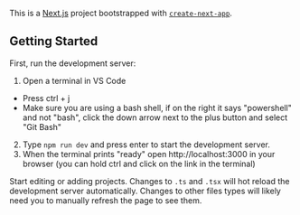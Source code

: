 This is a [Next.js](https://nextjs.org/) project bootstrapped with [`create-next-app`](https://github.com/vercel/next.js/tree/canary/packages/create-next-app).

## Getting Started

First, run the development server:

1. Open a terminal in VS Code
  - Press ctrl + j
  - Make sure you are using a bash shell, if on the right it says "powershell" and not "bash", click the down arrow next to the plus button and select "Git Bash"
2. Type `npm run dev` and press enter to start the development server.
3. When the terminal prints "ready" open http://localhost:3000 in your browser (you can hold ctrl and click on the link in the terminal)

Start editing or adding projects. Changes to `.ts` and `.tsx` will hot reload the development server automatically. Changes to other files types will likely need you to manually refresh the page to see them.
